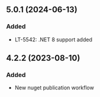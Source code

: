 ## 5.0.1 (2024-06-13)

### Added
- LT-5542: .NET 8 support added

## 4.2.2 (2023-08-10)

### Added
- New nuget publication workflow
